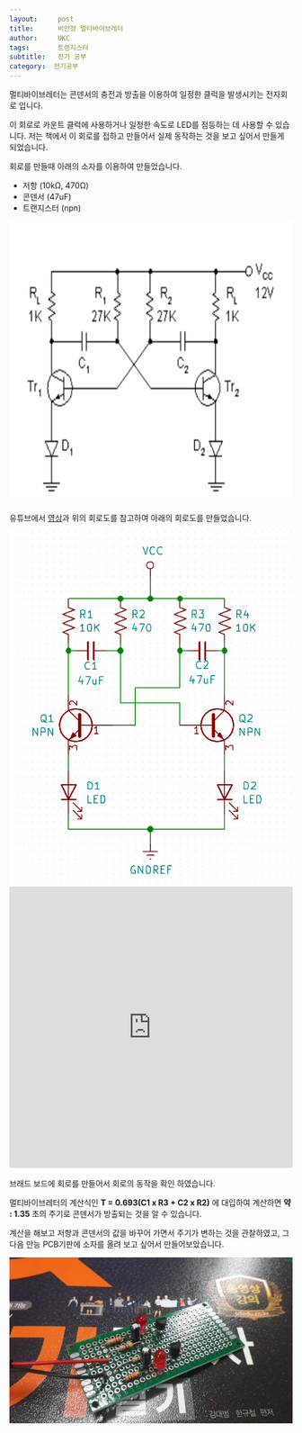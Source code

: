 ```yaml
---
layout:     post
title:      비안정 멀티바이브레터
author:     UKC
tags: 		트랜지스터
subtitle:  	전기 공부
category:  전기공부
---
```


멀티바이브레터는 콘덴서의 충전과 방출을 이용하여 일정한 클럭을 발생시키는 전자회로 입니다.

이 회로로 카운트 클럭에 사용하거나 일정한 속도로 LED를 점등하는 데 사용할 수 있습니다. 저는 책에서 이 회로를 접하고 만들어서 실제 동작하는 것을 보고 싶어서 만들게 되었습니다.

회로를 만들때 아래의 소자를 이용하여 만들었습니다.

* 저항 (10kΩ, 470Ω)
* 콘덴서 (47uF)
* 트랜지스터 (npn)

<img src="/img/2019_01_03/TR.png" width="800" height="500" />

유튜브에서 [영상](https://www.youtube.com/watch?v=hpJsVJSqBL8)과 위의 회로도를 참고하여 아래의 회로도를 만들었습니다.

<img src="/img/2019_01_03/UKC_TR.png" />

<embed src="https://youtu.be/fdEE3sf8ayk" height="500px" width="100%">

브래드 보드에 회로를 만들어서 회로의 동작을 확인 하였습니다. 

멀티바이브레터의 계산식인 __T = 0.693(C1 x R3 + C2 x R2)__ 에 대입하여 계산하면 __약 : 1.35__ 초의 주기로 콘덴서가 방출되는 것을 알 수 있습니다.

계산을 해보고 저항과 콘덴서의 값을 바꾸어 가면서 주기가 변하는 것을 관찰하였고, 그 다음 만능 PCB기판에 소자를 올려 보고 싶어서 만들어보았습니다.

![만능기판](/img/2019_01_03/TR.jpg)
